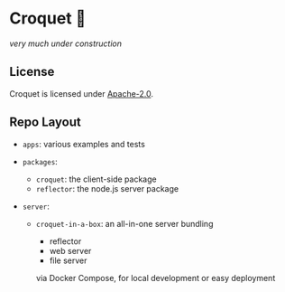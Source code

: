 # Croquet 🦩
*very much under construction*

## License

Croquet is licensed under [Apache-2.0](LICENSE.txt).

## Repo Layout

* `apps`: various examples and tests

* `packages`:
    * `croquet`: the client-side package
    * `reflector`: the node.js server package

* `server`:
    * `croquet-in-a-box`: an all-in-one server bundling
        * reflector
        * web server
        * file server

        via Docker Compose, for local development or easy deployment
